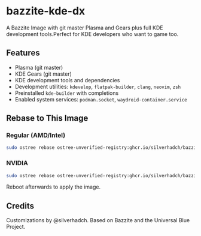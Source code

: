 # bazzite-kde-dx

A Bazzite Image with git master Plasma and Gears plus full KDE development tools.Perfect for KDE developers who want to game too.

## Features

- Plasma (git master)
- KDE Gears (git master)
- KDE development tools and dependencies
- Development utilities: `kdevelop`, `flatpak-builder`, `clang`, `neovim`, `zsh`
- Preinstalled `kde-builder` with completions
- Enabled system services: `podman.socket`, `waydroid-container.service`

## Rebase to This Image

### Regular (AMD/Intel)

```bash
sudo ostree rebase ostree-unverified-registry:ghcr.io/silverhadch/bazzite-kde-dx:latest
```

### NVIDIA

```bash
sudo ostree rebase ostree-unverified-registry:ghcr.io/silverhadch/bazzite-kde-dx-nvidia:latest
```

Reboot afterwards to apply the image.

## Credits

Customizations by @silverhadch. Based on Bazzite and the Universal Blue Project.
